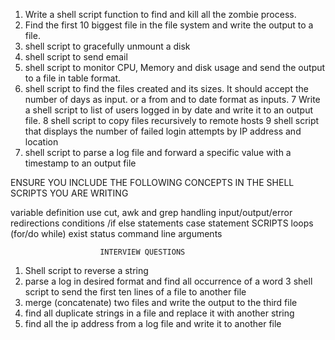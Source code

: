 1. Write a shell script function to find and kill all the zombie process.
2. Find the first 10 biggest file in the file system and write the output to a file.
3. shell script to gracefully unmount a disk
4. shell script to send email
5. shell script to monitor CPU, Memory and disk usage and send the output to a file in table format.
6. shell script to find the files created and its sizes. It should accept the number of days as input. or a from and to date format as inputs.
7 Write a shell script to list of users logged in by date and write it to an output file.
8 shell script to copy files recursively to remote hosts
9 shell script that displays the number of failed login attempts by IP address and location
10. shell script to parse a log file and forward a specific value with a timestamp to an output file








ENSURE YOU INCLUDE THE FOLLOWING CONCEPTS IN THE SHELL SCRIPTS YOU ARE WRITING

variable definition
use cut, awk and grep
handling input/output/error redirections
conditions /if else statements
case statement SCRIPTS
loops (for/do while)
exist status
command line arguments

            
            
            
            
            
            
                        INTERVIEW QUESTIONS

1. Shell script to reverse a string
2. parse a log in desired format and find all occurrence of a word
3 shell script to send the first ten lines of a file to another file
4. merge (concatenate) two files and write the output to the third file
5. find all duplicate strings in a file and replace it with another string
6. find all the ip address from a log file and write it to another file

